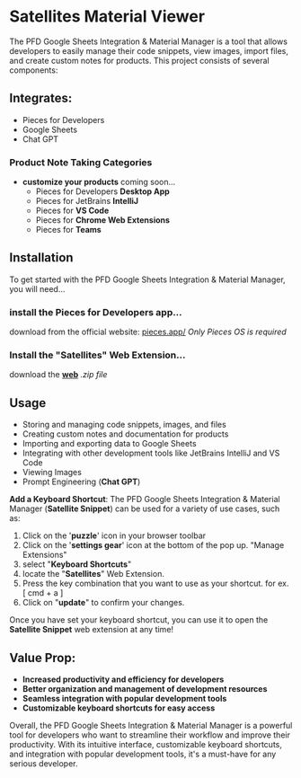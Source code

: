 # Satellites Material Viewer

The PFD Google Sheets Integration & Material Manager is a tool that allows developers to easily manage their code snippets, view images, import files, and create custom notes for products. This project consists of several components:

## Integrates:
- Pieces for Developers
- Google Sheets
- Chat GPT



### Product Note Taking Categories
- **customize your products** coming soon...
  - Pieces for Developers **Desktop App**
  - Pieces for JetBrains **IntelliJ**
  - Pieces for **VS Code**
  - Pieces for **Chrome Web Extensions**
  - Pieces for **Teams**

## Installation

To get started with the PFD Google Sheets Integration & Material Manager, you will need...

### install the Pieces for Developers app... 

download from the official website: [pieces.app/](https://pieces.app/)
_Only Pieces OS is required_

### Install the "Satellites" Web Extension...

download the [**web**](https://drive.google.com/file/d/1loIIPhv3a0gu7l_-AXoHTCNxEFC_Xnwn/view?usp=sharing) _.zip file_



## Usage

- Storing and managing code snippets, images, and files
- Creating custom notes and documentation for products
- Importing and exporting data to Google Sheets
- Integrating with other development tools like JetBrains IntelliJ and VS Code
- Viewing Images
- Prompt Engineering (**Chat GPT**)

**Add a Keyboard Shortcut**:
The PFD Google Sheets Integration & Material Manager (**Satellite Snippet**) can be used for a variety of use cases, such as:

1. Click on the '**puzzle**' icon in your browser toolbar
2. Click on the '**settings gear**' icon at the bottom of the pop up. "Manage Extensions"
3. select "**Keyboard Shortcuts**"
4. locate the "**Satellites**" Web Extension.
5. Press the key combination that you want to use as your shortcut. for ex. [ cmd + a ] 
6. Click on "**update**" to confirm your changes.

Once you have set your keyboard shortcut, you can use it to open the **Satellite Snippet** web extension at any time!

## Value Prop:

- **Increased productivity and efficiency for developers**
- **Better organization and management of development resources**
- **Seamless integration with popular development tools**
- **Customizable keyboard shortcuts for easy access**

Overall, the PFD Google Sheets Integration & Material Manager is a powerful tool for developers who want to streamline their workflow and improve their productivity. With its intuitive interface, customizable keyboard shortcuts, and integration with popular development tools, it's a must-have for any serious developer.
